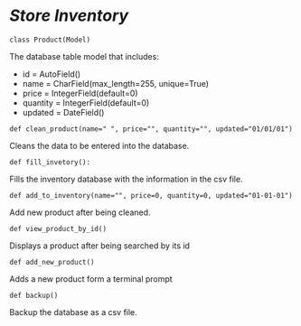 # _Store Inventory_

```
class Product(Model)
```
The database table model that includes:
- id = AutoField()
- name = CharField(max_length=255, unique=True)
- price = IntegerField(default=0)
- quantity = IntegerField(default=0)
- updated = DateField()


```
def clean_product(name=" ", price="", quantity="", updated="01/01/01")
```
Cleans the data to be entered into the database.


```
def fill_invetory():
```
Fills the inventory database with the information in the csv file.

```
def add_to_inventory(name="", price=0, quantity=0, updated="01-01-01")
```
Add new product after being cleaned.

```
def view_product_by_id()
```
Displays a product after being searched by its id

```
def add_new_product()
```
Adds a new product form a terminal prompt

```
def backup()
```
Backup the database as a csv file.